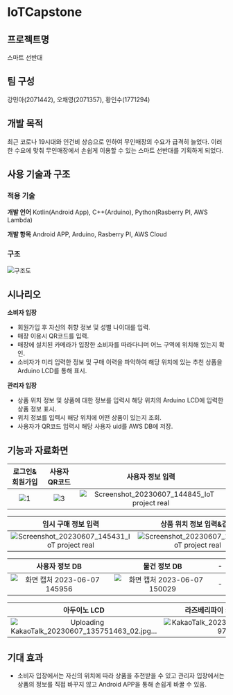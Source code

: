 # IoTCapstone
## 프로젝트명
스마트 선반대

## 팀 구성
강민아(2071442), 오채영(2071357), 황인수(1771294)

## 개발 목적
최근 코로나 19시대와 인건비 상승으로 인하여 무인매장의 수요가 급격히 늘었다. 이러한 수요에 맞춰 무인매장에서 손쉽게 이용할 수 있는 스마트 선반대를 기획하게 되었다.

## 사용 기술과 구조

### 적용 기술
**개발 언어** Kotlin(Android App), C++(Arduino), Python(Rasberry PI, AWS Lambda)

**개발 항목** Android APP, Arduino, Rasberry PI, AWS Cloud

### 구조
![구조도](https://github.com/Insoo-Hwang/IoTCapstone/assets/70841847/1d289ea7-c7e1-45c2-b4fb-723aa48b2895)


## 시나리오

**소비자 입장**
  - 회원가입 후 자신의 취향 정보 및 성별 나이대를 입력.
  - 매장 이용시 QR코드를 입력.
  - 매장에 설치된 카메라가 입장한 소비자를 따라다니며 어느 구역에 위치해 있는지 확인.
  - 소비자가 미리 입력한 정보 및 구매 이력을 파악하여 해당 위치에 있는 추천 상품을 Arduino LCD를 통해 표시.

**관리자 입장**
  - 상품 위치 정보 및 상품에 대한 정보를 입력시 해당 위치의 Arduino LCD에 입력한 상품 정보 표시.
  - 위치 정보를 입력시 해당 위치에 어떤 상품이 있는지 조회.
  - 사용자가 QR코드 입력시 해당 사용자 uid를 AWS DB에 저장.


## 기능과 자료화면

| 로그인&회원가입 | 사용자 QR코드 | 사용자 정보 입력 |
|:-------------------------------------:|:-------------------------------------------------:|:-----------------------------------------------:|
|![1](https://github.com/Insoo-Hwang/IoTCapstone/assets/70841847/6dc3c975-d394-4721-ba5a-4456c5fdaf10)|![3](https://github.com/Insoo-Hwang/IoTCapstone/assets/70841847/c06c27d3-16b2-4910-91f0-0814c8889a37)|![Screenshot_20230607_144845_IoT project real](https://github.com/Insoo-Hwang/IoTCapstone/assets/70841847/cdea99ec-33fa-4add-acba-b615761d9f8a)|

| 임시 구매 정보 입력 | 상품 위치 정보 입력&검색 | - |
|:-------------------------------------:|:-------------------------------------------------:|:-----------------------------------------------:|
|![Screenshot_20230607_145431_IoT project real](https://github.com/Insoo-Hwang/IoTCapstone/assets/70841847/30cf77f1-4722-41b4-85ce-9bdefcb998b9)|![Screenshot_20230607_145511_IoT project real](https://github.com/Insoo-Hwang/IoTCapstone/assets/70841847/fbabbf0d-1a65-43b5-bee4-62e148947939)| - |

| 사용자 정보 DB | 물건 정보 DB | - |
|:-------------------------------------:|:-------------------------------------------------:|:-----------------------------------------------:|
|![화면 캡처 2023-06-07 145956](https://github.com/Insoo-Hwang/IoTCapstone/assets/70841847/4a5888ca-9d12-4393-ab62-f264a654f06f)|![화면 캡처 2023-06-07 150029](https://github.com/Insoo-Hwang/IoTCapstone/assets/70841847/ffbe0467-6f40-45dc-94a5-885530278be1)| - |

| 아두이노 LCD | 라즈베리파이 카메라 화면 | - |
|:-------------------------------------:|:-------------------------------------------------:|:-------------------------------------------------:|
|![Uploading KakaoTalk_20230607_135751463_02.jpg…]()|![KakaoTalk_20230607_150914397](https://github.com/Insoo-Hwang/IoTCapstone/assets/70841847/adddc1b8-a0f7-4175-a603-88a3ae89cbe9)| - |


## 기대 효과
  - 소비자 입장에서는 자신의 위치에 따라 상품을 추천받을 수 있고 관리자 입장에서는 상품의 정보를 직접 바꾸지 않고 Android APP을 통해 손쉽게 바꿀 수 있음.
